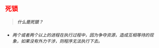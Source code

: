 ## <font color='red'>死锁</font>



> ##### 什么是死锁？

- ###### 两个或者两个以上的进程在执行过程中，因为争夺资源，造成互相等待的现象，如果没有外力干涉，则程序无法执行下去。





